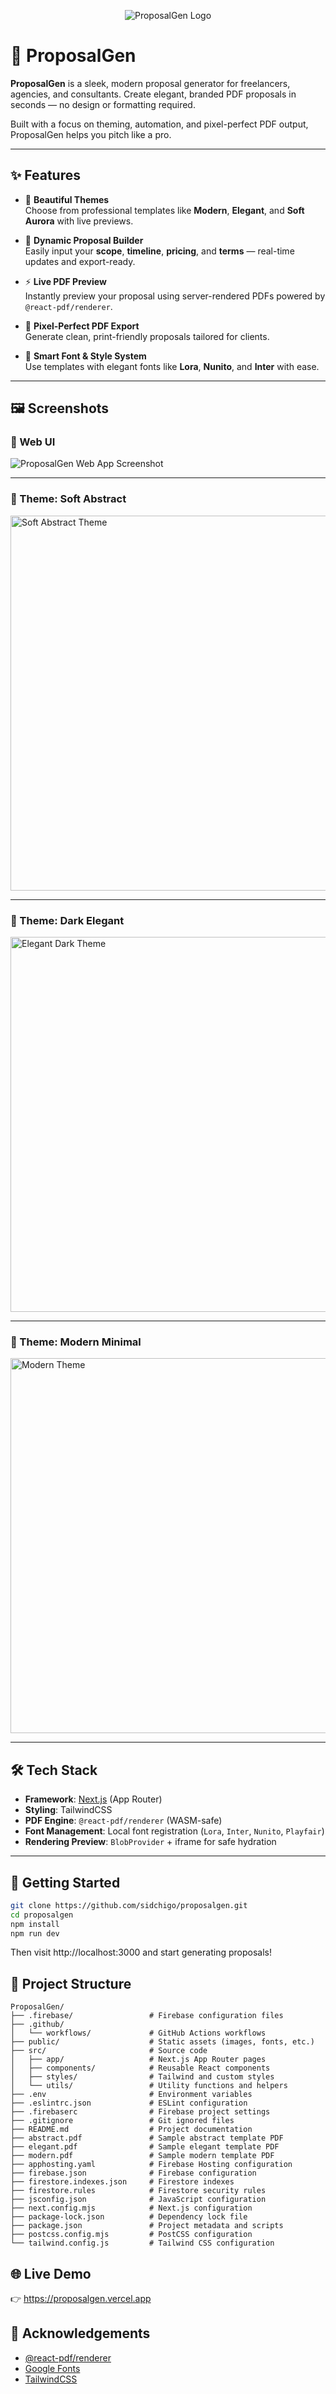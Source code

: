 <p align="center">
  <img src="./public/banner.png" alt="ProposalGen Logo" />
</p>

# 📑 ProposalGen

**ProposalGen** is a sleek, modern proposal generator for freelancers, agencies, and consultants. Create elegant, branded PDF proposals in seconds — no design or formatting required.

Built with a focus on theming, automation, and pixel-perfect PDF output, ProposalGen helps you pitch like a pro.

---

## ✨ Features

-   🎨 **Beautiful Themes**  
    Choose from professional templates like **Modern**, **Elegant**, and **Soft Aurora** with live previews.

-   📝 **Dynamic Proposal Builder**  
    Easily input your **scope**, **timeline**, **pricing**, and **terms** — real-time updates and export-ready.

-   ⚡ **Live PDF Preview**  
    Instantly preview your proposal using server-rendered PDFs powered by `@react-pdf/renderer`.

-   📄 **Pixel-Perfect PDF Export**  
    Generate clean, print-friendly proposals tailored for clients.

-   🧠 **Smart Font & Style System**  
    Use templates with elegant fonts like **Lora**, **Nunito**, and **Inter** with ease.

---

## 🖼️ Screenshots

### 🧩 Web UI

<img src="./public/screenshots/form-preview.png" alt="ProposalGen Web App Screenshot" />

---

### 🎨 Theme: Soft Abstract

<img src="./public/screenshots/abstract.png" alt="Soft Abstract Theme" width="600" />

---

### 🌙 Theme: Dark Elegant

<img src="./public/screenshots/elegant.png" alt="Elegant Dark Theme" width="600" />

---

### 💼 Theme: Modern Minimal

<img src="./public/screenshots/modern.png" alt="Modern Theme" width="600" />

---

## 🛠️ Tech Stack

-   **Framework**: [Next.js](https://nextjs.org/) (App Router)
-   **Styling**: TailwindCSS
-   **PDF Engine**: `@react-pdf/renderer` (WASM-safe)
-   **Font Management**: Local font registration (`Lora`, `Inter`, `Nunito`, `Playfair`)
-   **Rendering Preview**: `BlobProvider` + iframe for safe hydration

---

## 🚀 Getting Started

```bash
git clone https://github.com/sidchigo/proposalgen.git
cd proposalgen
npm install
npm run dev
```
Then visit http://localhost:3000 and start generating proposals!

## 📁 Project Structure
```
ProposalGen/
├── .firebase/                 # Firebase configuration files
├── .github/
│   └── workflows/             # GitHub Actions workflows
├── public/                    # Static assets (images, fonts, etc.)
├── src/                       # Source code
│   ├── app/                   # Next.js App Router pages
│   ├── components/            # Reusable React components
│   ├── styles/                # Tailwind and custom styles
│   └── utils/                 # Utility functions and helpers
├── .env                       # Environment variables
├── .eslintrc.json             # ESLint configuration
├── .firebaserc                # Firebase project settings
├── .gitignore                 # Git ignored files
├── README.md                  # Project documentation
├── abstract.pdf               # Sample abstract template PDF
├── elegant.pdf                # Sample elegant template PDF
├── modern.pdf                 # Sample modern template PDF
├── apphosting.yaml            # Firebase Hosting configuration
├── firebase.json              # Firebase configuration
├── firestore.indexes.json     # Firestore indexes
├── firestore.rules            # Firestore security rules
├── jsconfig.json              # JavaScript configuration
├── next.config.mjs            # Next.js configuration
├── package-lock.json          # Dependency lock file
├── package.json               # Project metadata and scripts
├── postcss.config.mjs         # PostCSS configuration
└── tailwind.config.js         # Tailwind CSS configuration
```

## 🌐 Live Demo
👉 https://proposalgen.vercel.app

## 🙏 Acknowledgements
- [@react-pdf/renderer](https://react-pdf.org/)
- [Google Fonts](https://fonts.google.com/)
- [TailwindCSS](https://tailwindcss.com/)

